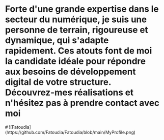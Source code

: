 <h1 align="left">
Forte d'une grande expertise dans le secteur du
numérique, je suis une personne de terrain, rigoureuse et
dynamique, qui s'adapte rapidement. Ces atouts font de
moi la candidate idéale pour répondre aux besoins de
développement digital de votre structure. Découvrez-mes
réalisations et n'hésitez pas à prendre contact avec moi
</h1>
# ![Fatoudia](https://github.com/Fatoudia/Fatoudia/blob/main/MyProfile.png)

